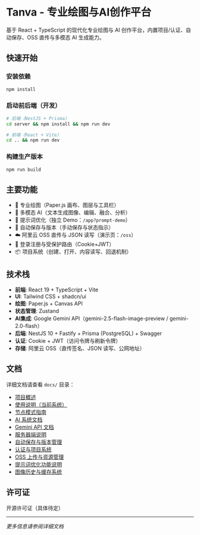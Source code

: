 # Tanva - 专业绘图与AI创作平台

基于 React + TypeScript 的现代化专业绘图与 AI 创作平台，内置项目/认证、自动保存、OSS 直传与多模态 AI 生成能力。

## 快速开始

### 安装依赖
```bash
npm install
```

### 启动前后端（开发）
```bash
# 后端（NestJS + Prisma）
cd server && npm install && npm run dev

# 前端（React + Vite）
cd .. && npm run dev
```

### 构建生产版本
```bash
npm run build
```

## 主要功能

- 🎨 专业绘图（Paper.js 画布、图层与工具栏）
- 🤖 多模态 AI（文本生成图像、编辑、融合、分析）
- 🧠 提示词优化（独立 Demo：`/app?prompt-demo`）
- 💾 自动保存与版本（手动保存与状态指示）
- ☁️ 阿里云 OSS 直传与 JSON 读写（演示页：`/oss`）
- 🔐 登录注册与受保护路由（Cookie+JWT）
- 📦 项目系统（创建、打开、内容读写、回退机制）

## 技术栈

- **前端**: React 19 + TypeScript + Vite
- **UI**: Tailwind CSS + shadcn/ui
- **绘图**: Paper.js + Canvas API
- **状态管理**: Zustand
- **AI集成**: Google Gemini API（gemini-2.5-flash-image-preview / gemini-2.0-flash）
- **后端**: NestJS 10 + Fastify + Prisma (PostgreSQL) + Swagger
- **认证**: Cookie + JWT（访问令牌与刷新令牌）
- **存储**: 阿里云 OSS（直传签名、JSON 读写、公网地址）

## 文档

详细文档请查看 `docs/` 目录：

- [项目概述](./docs/01-项目概述.md)
- [使用说明（当前系统）](./docs/02-使用说明.md)
- [节点模式指南](./docs/03-节点模式指南.md)
- [AI 系统文档](./docs/04-AI系统文档.md)
- [Gemini API 文档](./docs/14-Gemini-API文档.md)
- [服务器端说明](./docs/Server-后端功能说明.md)
- [自动保存与版本管理](./docs/18-自动保存与版本管理.md)
- [认证与项目系统](./docs/17-认证与项目系统.md)
- [OSS 上传与资源管理](./docs/19-OSS上传与资源管理.md)
- [提示词优化功能说明](./docs/20-提示词优化功能说明.md)
- [图像历史与缓存系统](./docs/21-图像历史与缓存系统.md)

## 许可证

开源许可证（具体待定）

---

*更多信息请参阅详细文档*
